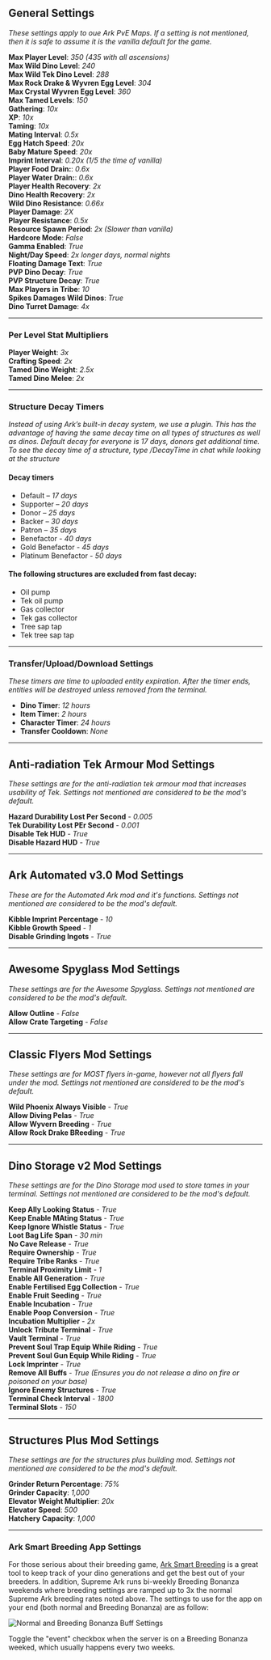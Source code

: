 ## **General Settings**
_These settings apply to oue Ark PvE Maps. If a setting is not mentioned, then it is safe to assume it is the vanilla default for the game._

**Max Player Level**: _350 (435 with all ascensions)_<br>
**Max Wild Dino Level**: _240_<br>
**Max Wild Tek Dino Level**: _288_<br>
**Max Rock Drake & Wyvren Egg Level**: _304_<br>
**Max Crystal Wyvren Egg Level**: _360_<br>
**Max Tamed Levels**: _150_<br>
**Gathering**: _10x_<br>
**XP**: _10x_<br>
**Taming**: _10x_<br>
**Mating Interval**: _0.5x_<br>
**Egg Hatch Speed**: _20x_<br>
**Baby Mature Speed**: _20x_<br>
**Imprint Interval**: _0.20x (1/5 the time of vanilla)_<br>
**Player Food Drain:**: _0.6x_<br>
**Player Water Drain:**: _0.6x_<br>
**Player Health Recovery**: _2x_<br>
**Dino Health Recovery**: _2x_<br>
**Wild Dino Resistance**: _0.66x_<br>
**Player Damage**: _2X_<br>
**Player Resistance**: _0.5x_<br>
**Resource Spawn Period**: _2x (Slower than vanilla)_<br>
**Hardcore Mode**: _False_<br>
**Gamma Enabled**: _True_<br>
**Night/Day Speed**: _2x longer days, normal nights_<br>
**Floating Damage Text**: _True_<br>
**PVP Dino Decay**: _True_<br>
**PVP Structure Decay**: _True_<br>
**Max Players in Tribe**: _10_<br>
**Spikes Damages Wild Dinos**: _True_<br>
**Dino Turret Damage**: _4x_

---
### **Per Level Stat Multipliers**

**Player Weight**: _3x_<br>
**Crafting Speed**: _2x_<br>
**Tamed Dino Weight**: _2.5x_<br>
**Tamed Dino Melee**: _2x_

---
### **Structure Decay Timers**

_Instead of using Ark’s built-in decay system, we use a plugin. This has the advantage of having the same decay time on all types of structures as well as dinos. Default decay for everyone is 17 days, donors get additional time. To see the decay time of a structure, type /DecayTime in chat while looking at the structure_

#### Decay timers
* Default – _17 days_
* Supporter – _20 days_
* Donor – _25 days_
* Backer – _30 days_
* Patron – _35 days_
* Benefactor - _40 days_
* Gold Benefactor - _45 days_
* Platinum Benefactor - _50 days_

#### The following structures are excluded from fast decay:
* Oil pump
* Tek oil pump
* Gas collector
* Tek gas collector
* Tree sap tap
* Tek tree sap tap

---
### **Transfer/Upload/Download Settings**

_These timers are time to uploaded entity expiration. After the timer ends, entities will be destroyed unless removed from the terminal._

  - **Dino Timer**: _12 hours_
  - **Item Timer**: _2 hours_
  - **Character Timer**: _24 hours_
  - **Transfer Cooldown**: _None_

  ---
## **Anti-radiation Tek Armour Mod Settings**
_These settings are for the anti-radiation tek armour mod that increases usability of Tek. Settings not mentioned are considered to be the mod's default._

**Hazard Durability Lost Per Second** - _0.005_<br>
**Tek Durability Lost PEr Second** - _0.001_<br>
**Disable Tek HUD** - _True_<br>
**Disable Hazard HUD** - _True_

---
## **Ark Automated v3.0 Mod Settings**
_These are for the Automated Ark mod and it's functions. Settings not mentioned are considered to be the mod's default._

**Kibble Imprint Percentage** - _10_<br>
**Kibble Growth Speed** - _1_<br>
**Disable Grinding Ingots** - _True_

---
## **Awesome Spyglass Mod Settings**
_These settings are for the Awesome Spyglass. Settings not mentioned are considered to be the mod's default._

**Allow Outline** - _False_<br>
**Allow Crate Targeting** - _False_

---
## **Classic Flyers Mod Settings**
_These settings are for MOST flyers in-game, however not all flyers fall under the mod. Settings not mentioned are considered to be the mod's default._

**Wild Phoenix Always Visible** - _True_<br>
**Allow Diving Pelas** - _True_<br>
**Allow Wyvern Breeding** - _True_<br>
**Allow Rock Drake BReeding** - _True_

---
## Dino Storage v2 Mod Settings
_These settings are for the Dino Storage mod used to store tames in your terminal. Settings not mentioned are considered to be the mod's default._

**Keep Ally Looking Status** - _True_<br>
**Keep Enable MAting Status** - _True_<br>
**Keep Ignore Whistle Status** - _True_<br>
**Loot Bag Life Span** - _30 min_<br>
**No Cave Release** - _True_<br>
**Require Ownership** - _True_<br>
**Require Tribe Ranks** - _True_<br>
**Terminal Proximity Limit** - _1_<br>
**Enable All Generation** - _True_<br>
**Enable Fertilised Egg Collection** - _True_<br>
**Enable Fruit Seeding** - _True_<br>
**Enable Incubation** - _True_<br>
**Enable Poop Conversion** - _True_<br>
**Incubation Multiplier** - _2x_<br>
**Unlock Tribute Terminal** - _True_<br>
**Vault Terminal** - _True_<br>
**Prevent Soul Trap Equip While Riding** - _True_<br>
**Prevent Soul Gun Equip While Riding** - _True_<br>
**Lock Imprinter** - _True_<br>
**Remove All Buffs** - _True (Ensures you do not release a dino on fire or poisoned on your base)_<br>
**Ignore Enemy Structures** - _True_<br>
**Terminal Check Interval** - _1800_<br>
**Terminal Slots** - _150_

---
## **Structures Plus Mod Settings**
_These settings are for the structures plus building mod. Settings not mentioned are considered to be the mod's default._

**Grinder Return Percentage**: _75%_<br>
**Grinder Capacity**: _1,000_<br>
**Elevator Weight Multiplier**: _20x_<br>
**Elevator Speed**: _500_<br>
**Hatchery Capacity**: _1,000_

---



### **Ark Smart Breeding App Settings**

For those serious about their breeding game, [Ark Smart Breeding](https://github.com/cadon/ARKStatsExtractor) is a great tool to keep track of your dino generations and get the best out of your breeders. In addition, Supreme Ark runs bi-weekly Breeding Bonanza weekends where breeding settings are ramped up to 3x the normal Supreme Ark breeding rates noted above. The settings to use for the app on your end (both normal and Breeding Bonanza) are as follow:

![Normal and Breeding Bonanza Buff Settings](https://media.discordapp.net/attachments/282014475094327297/1028748383030095965/unknown.png?width=466&height=466 "Normal and Breeding Bonanza Buff Settings")

Toggle the "event" checkbox when the server is on a Breeding Bonanza weeked, which usually happens every two weeks.
